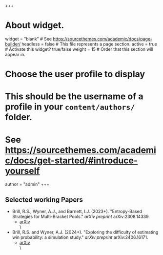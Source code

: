 +++
# About widget.
widget = "blank"  # See https://sourcethemes.com/academic/docs/page-builder/
headless = false  # This file represents a page section.
active = true  # Activate this widget? true/false
weight = 15  # Order that this section will appear in.

# Choose the user profile to display
# This should be the username of a profile in your `content/authors/` folder.
# See https://sourcethemes.com/academic/docs/get-started/#introduce-yourself
author = "admin"
+++

## Selected working Papers

* Brill, R.S., Wyner, A.J., and Barnett, I.J. (2023+). "Entropy-Based Strategies for Multi-Bracket Pools." _arXiv preprint_ arXiv:2308.14339.
    * [arXiv](https://arxiv.org/abs/2308.14339)      
\
* Brill, R.S. and Wyner, A.J. (2024+). "Exploring the difficulty of estimating win probability: a simulation study." _arXiv preprint_ arXiv:2406.16171.
    * [arXiv](https://arxiv.org/abs/2406.16171)      
\






